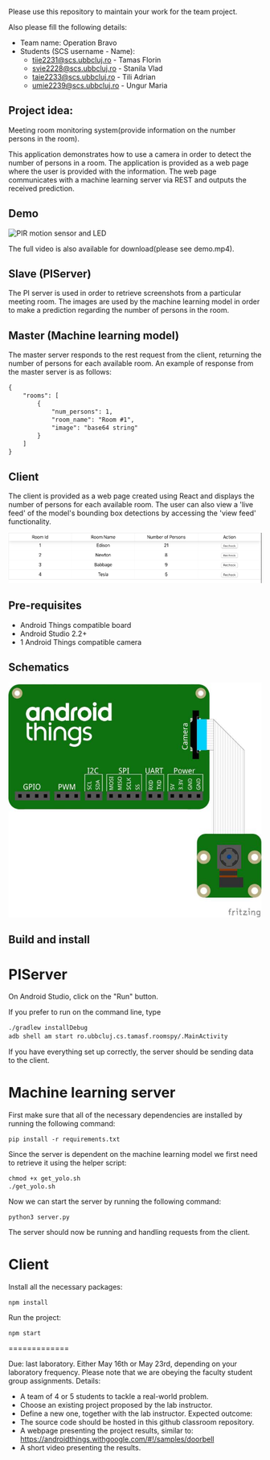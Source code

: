 Please use this repository to maintain your work for the team project.

Also please fill the following details:

- Team name: Operation Bravo
- Students (SCS username - Name):
	- tiie2231@scs.ubbcluj.ro - Tamas Florin
	- svie2228@scs.ubbcluj.ro - Stanila Vlad
	- taie2233@scs.ubbcluj.ro - Tili Adrian
	- umie2239@scs.ubbcluj.ro - Ungur Maria

## Project idea:
Meeting room monitoring system(provide information on the number persons in the room).

This application demonstrates how to use a camera in order to detect the number of persons in a room. 
The application is provided as a web page where the user is provided with the information.
The web page communicates with a machine learning server via REST and outputs the received prediction.

## Demo
![PIR motion sensor and LED](demo.gif)

The full video is also available for download(please see demo.mp4).

## Slave (PIServer)
The PI server is used in order to retrieve screenshots from a particular meeting room.
The images are used by the machine learning model in order to make a prediction regarding
the number of persons in the room.

## Master (Machine learning model)
The master server responds to the rest request from the client, returning the number of persons for each available room.
An example of response from the master server is as follows:
```
{
    "rooms": [
        {
            "num_persons": 1,
            "room_name": "Room #1",
			"image": "base64 string"
        }
    ]
}
```

## Client
The client is provided as a web page created using React and displays the number of persons for each available room.
The user can also view a 'live feed' of the model's bounding box detections by accessing the 'view feed' functionality.

![Client web-page](client.png)

## Pre-requisites

- Android Things compatible board
- Android Studio 2.2+
- 1 Android Things compatible camera

## Schematics

![Schematics for Raspberry Pi 3](schematics.jpg)

## Build and install

# PIServer

On Android Studio, click on the "Run" button.

If you prefer to run on the command line, type

```bash
./gradlew installDebug
adb shell am start ro.ubbcluj.cs.tamasf.roomspy/.MainActivity
```

If you have everything set up correctly, the server should be sending data to the client.

# Machine learning server
First make sure that all of the necessary dependencies are installed by running the following command:

```
pip install -r requirements.txt
```

Since the server is dependent on the machine learning model we first need to retrieve it using the helper script:
```
chmod +x get_yolo.sh
./get_yolo.sh
```

Now we can start the server by running the following command:

```
python3 server.py
```

The server should now be running and handling requests from the client.

# Client
Install all the necessary packages:
```
npm install
```

Run the project:
```
npm start
```

=============

Due: last laboratory.
	Either May 16th or May 23rd, depending on your laboratory frequency.
	Please note that we are obeying the faculty student group assignments.
Details:
- A team of 4 or 5 students to tackle a real-world problem.
- Choose an existing project proposed by the lab instructor.
- Define a new one, together with the lab instructor.
Expected outcome:
- The source code should be hosted in this github classroom repository.
- A webpage presenting the project results, similar to:
	https://androidthings.withgoogle.com/#!/samples/doorbell
- A short video presenting the results.

